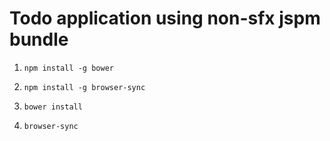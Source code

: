 # Todo application using non-sfx jspm bundle

1. `npm install -g bower`

2. `npm install -g browser-sync`

3. `bower install`

4. `browser-sync`
